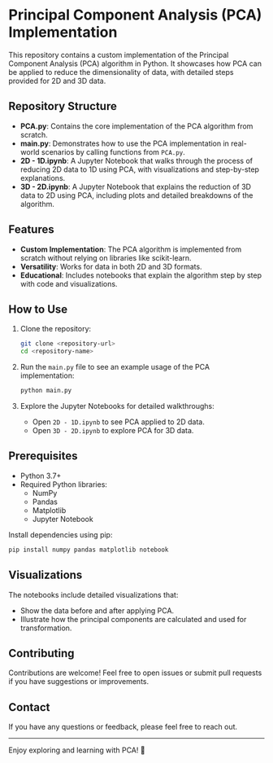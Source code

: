 # Principal Component Analysis (PCA) Implementation

This repository contains a custom implementation of the Principal Component Analysis (PCA) algorithm in Python. It showcases how PCA can be applied to reduce the dimensionality of data, with detailed steps provided for 2D and 3D data.

## Repository Structure

- **PCA.py**: Contains the core implementation of the PCA algorithm from scratch.
- **main.py**: Demonstrates how to use the PCA implementation in real-world scenarios by calling functions from `PCA.py`.
- **2D - 1D.ipynb**: A Jupyter Notebook that walks through the process of reducing 2D data to 1D using PCA, with visualizations and step-by-step explanations.
- **3D - 2D.ipynb**: A Jupyter Notebook that explains the reduction of 3D data to 2D using PCA, including plots and detailed breakdowns of the algorithm.

## Features

- **Custom Implementation**: The PCA algorithm is implemented from scratch without relying on libraries like scikit-learn.
- **Versatility**: Works for data in both 2D and 3D formats.
- **Educational**: Includes notebooks that explain the algorithm step by step with code and visualizations.

## How to Use

1. Clone the repository:
   ```bash
   git clone <repository-url>
   cd <repository-name>
   ```

2. Run the `main.py` file to see an example usage of the PCA implementation:
   ```bash
   python main.py
   ```

3. Explore the Jupyter Notebooks for detailed walkthroughs:
   - Open `2D - 1D.ipynb` to see PCA applied to 2D data.
   - Open `3D - 2D.ipynb` to explore PCA for 3D data.

## Prerequisites

- Python 3.7+
- Required Python libraries:
  - NumPy
  - Pandas
  - Matplotlib
  - Jupyter Notebook

Install dependencies using pip:
```bash
pip install numpy pandas matplotlib notebook
```

## Visualizations
The notebooks include detailed visualizations that:
- Show the data before and after applying PCA.
- Illustrate how the principal components are calculated and used for transformation.

## Contributing
Contributions are welcome! Feel free to open issues or submit pull requests if you have suggestions or improvements.

## Contact
If you have any questions or feedback, please feel free to reach out.

---
Enjoy exploring and learning with PCA! 🚀

